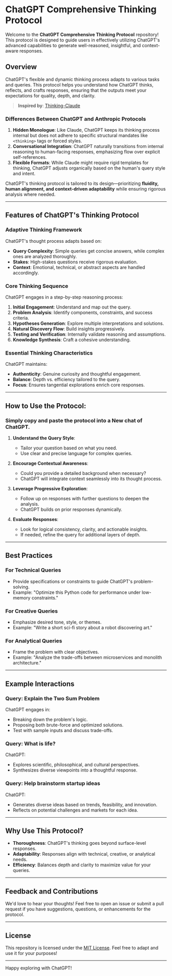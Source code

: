 # ChatGPT Comprehensive Thinking Protocol

Welcome to the **ChatGPT Comprehensive Thinking Protocol** repository! This protocol is designed to guide users in effectively utilizing ChatGPT's advanced capabilities to generate well-reasoned, insightful, and context-aware responses.



## Overview

ChatGPT's flexible and dynamic thinking process adapts to various tasks and queries. This protocol helps you understand how ChatGPT thinks, reflects, and crafts responses, ensuring that the outputs meet your expectations for quality, depth, and clarity.


> **Inspired by**: [Thinking-Claude](https://github.com/richards199999/Thinking-Claude/blob/main/README.md)


### Differences Between ChatGPT and Anthropic Protocols
1. **Hidden Monologue**: Like Claude, ChatGPT keeps its thinking process internal but does not adhere to specific structural mandates like `<thinking>` tags or forced styles.
2. **Conversational Integration**: ChatGPT naturally transitions from internal reasoning to human-facing responses, emphasizing flow over explicit self-references.
3. **Flexible Formats**: While Claude might require rigid templates for thinking, ChatGPT adjusts organically based on the human's query style and intent.

ChatGPT's thinking protocol is tailored to its design—prioritizing **fluidity, human alignment, and context-driven adaptability** while ensuring rigorous analysis where needed.

---

## Features of ChatGPT's Thinking Protocol

### Adaptive Thinking Framework
ChatGPT's thought process adapts based on:
- **Query Complexity**: Simple queries get concise answers, while complex ones are analyzed thoroughly.
- **Stakes**: High-stakes questions receive rigorous evaluation.
- **Context**: Emotional, technical, or abstract aspects are handled accordingly.

### Core Thinking Sequence
ChatGPT engages in a step-by-step reasoning process:
1. **Initial Engagement**: Understand and map out the query.
2. **Problem Analysis**: Identify components, constraints, and success criteria.
3. **Hypotheses Generation**: Explore multiple interpretations and solutions.
4. **Natural Discovery Flow**: Build insights progressively.
5. **Testing and Verification**: Internally validate reasoning and assumptions.
6. **Knowledge Synthesis**: Craft a cohesive understanding.

### Essential Thinking Characteristics
ChatGPT maintains:
- **Authenticity**: Genuine curiosity and thoughtful engagement.
- **Balance**: Depth vs. efficiency tailored to the query.
- **Focus**: Ensures tangential explorations enrich core responses.

---

## How to Use the Protocol: 
### Simply copy and paste the protocol into a **New** chat of ChatGPT.

1. **Understand the Query Style**:
   - Tailor your question based on what you need.
   - Use clear and precise language for complex queries.

2. **Encourage Contextual Awareness**:
   - Could you provide a detailed background when necessary?
   - ChatGPT will integrate context seamlessly into its thought process.

3. **Leverage Progressive Exploration**:
   - Follow up on responses with further questions to deepen the analysis.
   - ChatGPT builds on prior responses dynamically.

4. **Evaluate Responses**:
   - Look for logical consistency, clarity, and actionable insights.
   - If needed, refine the query for additional layers of depth.

---

## Best Practices

### For Technical Queries
- Provide specifications or constraints to guide ChatGPT's problem-solving.
- Example: "Optimize this Python code for performance under low-memory constraints."

### For Creative Queries
- Emphasize desired tone, style, or themes.
- Example: "Write a short sci-fi story about a robot discovering art."

### For Analytical Queries
- Frame the problem with clear objectives.
- Example: "Analyze the trade-offs between microservices and monolith architecture."

---

## Example Interactions

### Query: **Explain the Two Sum Problem**
ChatGPT engages in:
- Breaking down the problem's logic.
- Proposing both brute-force and optimized solutions.
- Test with sample inputs and discuss trade-offs.

### Query: **What is life?**
ChatGPT:
- Explores scientific, philosophical, and cultural perspectives.
- Synthesizes diverse viewpoints into a thoughtful response.

### Query: **Help brainstorm startup ideas**
ChatGPT:
- Generates diverse ideas based on trends, feasibility, and innovation.
- Reflects on potential challenges and markets for each idea.

---

## Why Use This Protocol?

- **Thoroughness**: ChatGPT's thinking goes beyond surface-level responses.
- **Adaptability**: Responses align with technical, creative, or analytical needs.
- **Efficiency**: Balances depth and clarity to maximize value for your queries.

---

## Feedback and Contributions

We'd love to hear your thoughts! Feel free to open an issue or submit a pull request if you have suggestions, questions, or enhancements for the protocol.

---

## License

This repository is licensed under the [MIT License](LICENSE). Feel free to adapt and use it for your purposes!

---

Happy exploring with ChatGPT!



